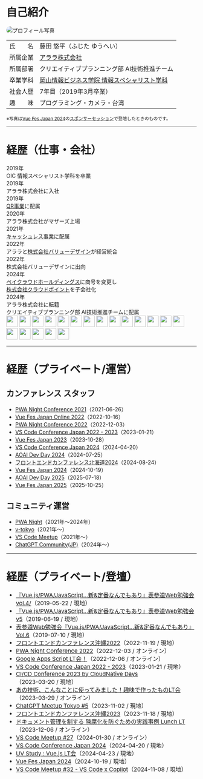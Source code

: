 # 自己紹介

<div class="grid grid-cols-3 gap-4">
  <div class="col-span-1">
    <img src="/profile.jpg" alt="プロフィール写真" style="border-radius: 1rem;" />
  </div>
  <div class="col-span-2">

|          |                                                                                                        |
| :------: | ------------------------------------------------------------------------------------------------------ |
| 氏　　名 | 藤田 悠平（ふじた ゆうへい）                                                                           |
| 所属企業 | [アララ株式会社](https://www.arara.com/)                                                               |
| 所属部署 | クリエイティブプランニング部 AI技術推進チーム                                                          |
| 卒業学科 | [岡山情報ビジネス学院 情報スペシャリスト学科](https://www.oic-ok.ac.jp/course/information_specialist/) |
| 社会人歴 | 7年目（2019年3月卒業）                                                                                 |
| 趣　　味 | プログラミング・カメラ・台湾                                                                           |

<small>※写真は[Vue Fes Japan 2024](https://vuefes.jp/2024/)の[スポンサーセッション](https://t.co/yQVr6Dd3cY)で登壇したときのものです。</small>

  </div>
</div>

---

# 経歴（仕事・会社）

<div class="grid grid-cols-10">
  <div class="col-span-4">
    <div class="relative pl-8">
      <div class="absolute left-0 top-0 h-full w-1 bg-gray-300 rounded"></div>
      <div class="mb-8 relative">
        <div class="absolute -left-4 top-1 w-6 h-6 bg-blue-500 rounded-full border-4 border-white"></div>
        <div>
          <div class="font-bold text-lg ml-4">2019年</div>
          <div class="ml-4">OIC 情報スペシャリスト学科を卒業</div>
        </div>
      </div>
      <div class="mb-8 relative">
        <div class="absolute -left-4 top-1 w-6 h-6 bg-blue-500 rounded-full border-4 border-white"></div>
        <div>
          <div class="font-bold text-lg ml-4">2019年</div>
          <div class="ml-4">アララ株式会社に入社</div>
        </div>
      </div>
      <div class="mb-8 relative">
        <div class="absolute -left-4 top-1 w-6 h-6 bg-blue-500 rounded-full border-4 border-white"></div>
        <div>
          <div class="font-bold text-lg ml-4">2019年</div>
          <div class="ml-4"><a href="https://m.qrqrq.com/" target="_blank" rel="noopener noreferrer">QR事業</a>に配属</div>
        </div>
      </div>
      <div class="mb-8 relative">
        <div class="absolute -left-4 top-1 w-6 h-6 bg-red-500 rounded-full border-4 border-white"></div>
        <div>
          <div class="font-bold text-lg ml-4">2020年</div>
          <div class="ml-4">アララ株式会社がマザーズ上場</div>
        </div>
      </div>
      <div class="mb-8 relative">
        <div class="absolute -left-4 top-1 w-6 h-6 bg-blue-500 rounded-full border-4 border-white"></div>
        <div>
          <div class="font-bold text-lg ml-4">2021年</div>
          <div class="ml-4"><a href="https://cs.valuedesign.jp/" target="_blank" rel="noopener noreferrer">キャッシュレス事業</a>に配属</div>
        </div>
      </div>
    </div>
  </div>
  <div class="col-span-6">
    <div>
      <div class="relative pl-8">
        <div class="absolute left-0 top-0 h-full w-1 bg-gray-300 rounded"></div>
        <div class="mb-8 relative">
          <div class="absolute -left-4 top-1 w-6 h-6 bg-red-500 rounded-full border-4 border-white"></div>
          <div>
            <div class="font-bold text-lg ml-4">2022年</div>
            <div class="ml-4">アララと<a href="https://www.valuedesign.jp/" target="_blank" rel="noopener noreferrer">株式会社バリューデザイン</a>が経営統合</div>
          </div>
        </div>
        <div class="mb-8 relative">
          <div class="absolute -left-4 top-1 w-6 h-6 bg-blue-500 rounded-full border-4 border-white"></div>
          <div>
            <div class="font-bold text-lg ml-4">2022年</div>
            <div class="ml-4">株式会社バリューデザインに出向</div>
          </div>
        </div>
        <div class="mb-8 relative">
          <div class="absolute -left-4 top-1 w-6 h-6 bg-red-500 rounded-full border-4 border-white"></div>
          <div>
            <div class="font-bold text-lg ml-4">2024年</div>
            <div class="ml-4">
              <a href="https://www.paycloud.inc/" target="_blank" rel="noopener noreferrer">ペイクラウドホールディングス</a>に商号を変更し<br><a href="https://www.cloudpoint.co.jp/" target="_blank" rel="noopener noreferrer">株式会社クラウドポイント</a>を子会社化
            </div>
          </div>
        </div>
        <div class="mb-8 relative">
          <div class="absolute -left-4 top-1 w-6 h-6 bg-blue-500 rounded-full border-4 border-white"></div>
          <div>
            <div class="font-bold text-lg ml-4">2024年</div>
            <div class="ml-4">アララ株式会社に転籍<br>クリエイティブプランニング部 AI技術推進チームに配属</div>
          </div>
        </div>
      </div>
    </div>
  </div>
</div>

<img src="/tech/aws.png" style="height: 30px;" class="absolute left-42 top-65"/>
<img src="/tech/kt.png" style="height: 30px;" class="absolute left-57 top-65"/>
<img src="/tech/php.png" style="height: 30px;" class="absolute left-67 top-65"/>
<img src="/tech/js.png" style="height: 30px;" class="absolute left-82 top-65"/>
<img src="/tech/py.png" style="height: 30px;" class="absolute left-92 top-65"/>

<img src="/tech/aws.png" style="height: 30px;" class="absolute left-42 top-110"/>
<img src="/tech/php.png" style="height: 30px;" class="absolute left-57 top-110"/>
<img src="/tech/js.png" style="height: 30px;" class="absolute left-72 top-110"/>

<img src="/tech/aws.png" style="height: 30px;" class="absolute left-130 top-45"/>
<img src="/tech/php.png" style="height: 30px;" class="absolute left-145 top-45"/>
<img src="/tech/js.png" style="height: 30px;" class="absolute left-160 top-45"/>

<img src="/tech/aws.png" style="height: 30px;" class="absolute left-130 top-95"/>
<img src="/tech/cloudflare.png" style="height: 30px;" class="absolute left-145 top-95"/>
<img src="/tech/kt.png" style="height: 30px;" class="absolute left-155 top-95"/>
<img src="/tech/swift.png" style="height: 30px;" class="absolute left-165 top-95"/>
<img src="/tech/ts.png" style="height: 30px;" class="absolute left-175 top-95"/>
<img src="/tech/js.png" style="height: 30px;" class="absolute left-185 top-95"/>
<img src="/tech/py.png" style="height: 30px;" class="absolute left-195 top-95"/>
<img src="/tech/php.png" style="height: 30px;" class="absolute left-205 top-95"/>

---

# 経歴（プライベート/運営）

<div class="grid grid-cols-10">
<div class="col-span-6">

## カンファレンス スタッフ

- [PWA Night Conference 2021](https://pwanight.connpass.com/event/204759/)（2021-06-26）
- [Vue Fes Japan Online 2022](https://vuefes.jp/2022/)（2022-10-16）
- [PWA Night Conference 2022](https://pwanight.connpass.com/event/261725/)（2022-12-03）
- [VS Code Conference Japan 2022 \- 2023](https://vscode.connpass.com/event/263206/)（2023-01-21）
- [Vue Fes Japan 2023](https://vuefes.jp/2023/)（2023-10-28）
- [VS Code Conference Japan 2024](https://vscode.connpass.com/event/308890/)（2024-04-20）
- [AOAI Dev Day 2024](https://aoai-devday.com/)（2024-07-25）
- [フロントエンドカンファレンス北海道2024](https://www.frontend-conf.jp/)（2024-08-24）
- [Vue Fes Japan 2024](https://vuefes.jp/2024/)（2024-10-19）
- [AOAI Dev Day 2025](https://aoai-devday.com/)（2025-07-18）
- [Vue Fes Japan 2025](https://vuefes.jp/2025/)（2025-10-25）

</div>
<div class="col-span-4">

## コミュニティ運営

- [PWA Night](https://pwanight.connpass.com/)（2021年〜2024年）
- [v-tokyo](https://vuefes.jp/)（2021年〜）
- [VS Code Meetup](https://vscode.connpass.com/)（2021年〜）
- [ChatGPT Community(JP)](https://chatgpt.connpass.com/)（2024年〜）

</div>
</div>

---

# 経歴（プライベート/登壇）

<div style="font-size: 15px">

- [『Vue.js/PWA/JavaScript…新&定番なんでもあり』表参道Web勉強会 vol.4/](https://connpass.com/event/128443/)（2019-05-22 / 現地）
- [『Vue\.js/PWA/JavaScript…新&定番なんでもあり』表参道Web勉強会 v5](https://connpass.com/event/130665/)（2019-06-19 / 現地）
- [表参道Web勉強会『Vue\.js/PWA/JavaScript…新&定番なんでもあり』Vol\.6](https://connpass.com/event/136133/)（2019-07-10 / 現地）
- [フロントエンドカンファレンス沖縄2022](https://front-okinawa.connpass.com/event/263836/)（2022-11-19 / 現地）
- [PWA Night Conference 2022](https://pwanight.connpass.com/event/261725/)（2022-12-03 / オンライン）
- [Google Apps Script LT会！](https://yumenosora.connpass.com/event/265341/)（2022-12-06 / オンライン）
- [VS Code Conference Japan 2022 \- 2023](https://vscode.connpass.com/event/263206/)（2023-01-21 / 現地）
- [CI/CD Conference 2023 by CloudNative Days](https://cloudnativedays.jp/cicd2023)（2023-03-20 / 現地）
- [あの技術、こんなことに使ってみました！趣味で作ったものLT会](https://yumenosora.connpass.com/event/276955/)（2023-03-29 / オンライン）
- [ChatGPT Meetup Tokyo \#5](https://chatgpt.connpass.com/event/298793/)（2023-11-02 / 現地）
- [フロントエンドカンファレンス沖縄2023](https://front-okinawa.connpass.com/event/299738/)（2023-11-18 / 現地）
- [ドキュメント管理を制する 陳腐化を防ぐための実践事例 Lunch LT](https://findy.connpass.com/event/302508/)（2023-12-06 / オンライン）
- [VS Code Meetup \#27](https://vscode.connpass.com/event/303633/)（2024-01-30 / オンライン）
- [VS Code Conference Japan 2024](https://vscode.connpass.com/event/308890/)（2024-04-20 / 現地）
- [UV Study : Vue\.js LT会](https://uniquevision.connpass.com/event/311383/)（2024-04-23 / 現地）
- [Vue Fes Japan 2024](https://vuefes.jp/2024/)（2024-10-19 / 現地）
- [VS Code Meetup \#32 \- VS Code x Copilot](https://vscode.connpass.com/event/333720/)（2024-11-08 / 現地）

</div>

